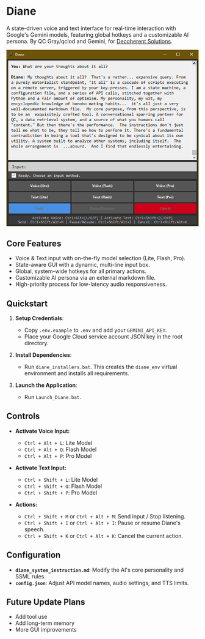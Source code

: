 # Diane

A state-driven voice and text interface for real-time interaction with Google's Gemini models, featuring global hotkeys and a customizable AI persona.
By QC Gray/qclod and Gemini, for [Decoherent Solutions](https://qclod.neocities.org/).

![example screenshot of GUI](GUI_screenshot.png)

## Core Features

-   Voice & Text input with on-the-fly model selection (Lite, Flash, Pro).
-   State-aware GUI with a dynamic, multi-line input box.
-   Global, system-wide hotkeys for all primary actions.
-   Customizable AI persona via an external markdown file.
-   High-priority process for low-latency audio responsiveness.

## Quickstart

1.  **Setup Credentials**:
    -   Copy `.env.example` to `.env` and add your `GEMINI_API_KEY`.
    -   Place your Google Cloud service account JSON key in the root directory.

2.  **Install Dependencies**:
    -   Run `diane_installers.bat`. This creates the `diane_env` virtual environment and installs all requirements.

3.  **Launch the Application**:
    -   Run `Launch_Diane.bat`.

## Controls

-   **Activate Voice Input:**
    -   `Ctrl + Alt + L`: Lite Model
    -   `Ctrl + Alt + O`: Flash Model
    -   `Ctrl + Alt + P`: Pro Model

-   **Activate Text Input:**
    -   `Ctrl + Shift + L`: Lite Model
    -   `Ctrl + Shift + O`: Flash Model
    -   `Ctrl + Shift + P`: Pro Model

-   **Actions:**
    -   `Ctrl + Shift + M` or `Ctrl + Alt + M`: Send input / Stop listening.
    -   `Ctrl + Shift + I` or `Ctrl + Alt + I`: Pause or resume Diane's speech.
    -   `Ctrl + Shift + K` or `Ctrl + Alt + K`: Cancel the current action.

## Configuration

-   **`diane_system_instruction.md`**: Modify the AI's core personality and SSML rules.
-   **`config.json`**: Adjust API model names, audio settings, and TTS limits.

## Future Update Plans

-  Add tool use
-  Add long-term memory
-  More GUI improvements
